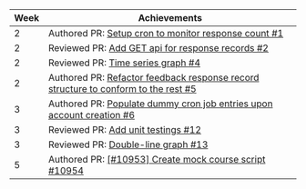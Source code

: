 Week | Achievements
---- | ------------
2 | Authored PR: [Setup cron to monitor response count #1](https://github.com/moziliar/teammates/pull/1)
2 | Reviewed PR: [Add GET api for response records #2](https://github.com/moziliar/teammates/pull/2)
2 | Reviewed PR: [Time series graph #4](https://github.com/moziliar/teammates/pull/4)
2 | Authored PR: [Refactor feedback response record structure to conform to the rest #5](https://github.com/moziliar/teammates/pull/5)
3 | Authored PR: [Populate dummy cron job entries upon account creation #6](https://github.com/moziliar/teammates/pull/6)
3 | Reviewed PR: [Add unit testings #12](https://github.com/moziliar/teammates/pull/12)
3 | Reviewed PR: [Double-line graph #13](https://github.com/moziliar/teammates/pull/13)
5 | Authored PR: [[#10953] Create mock course script #10954](https://github.com/TEAMMATES/teammates/pull/10954)

